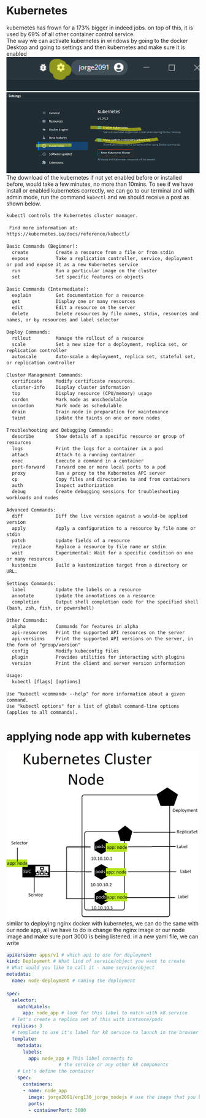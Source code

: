 # Kubernetes

kubernetes has frown for a 173% bigger in indeed jobs. on top of this, it is used by 69% of all other container control service. <br/>
The way we can activate kubernetes in windows by going to the docker Desktop and going to settings and then kubernetes and make sure it is enabled <br/>
<img src="./images/set.png" width="900"/>
<img src="./images/kube.png"/>
The download of the kubernetes if not yet enabled before or installed before, would take a few minutes, no more than 10mins.
To see if we have install or enabled kubernetes correctly, we can go to our terminal and with admin mode, run the command `kubectl` and we should receive a post as shown below.


```
kubectl controls the Kubernetes cluster manager.

 Find more information at: https://kubernetes.io/docs/reference/kubectl/

Basic Commands (Beginner):
  create          Create a resource from a file or from stdin
  expose          Take a replication controller, service, deployment or pod and expose it as a new Kubernetes service
  run             Run a particular image on the cluster
  set             Set specific features on objects

Basic Commands (Intermediate):
  explain         Get documentation for a resource
  get             Display one or many resources
  edit            Edit a resource on the server
  delete          Delete resources by file names, stdin, resources and names, or by resources and label selector

Deploy Commands:
  rollout         Manage the rollout of a resource
  scale           Set a new size for a deployment, replica set, or replication controller
  autoscale       Auto-scale a deployment, replica set, stateful set, or replication controller

Cluster Management Commands:
  certificate     Modify certificate resources.
  cluster-info    Display cluster information
  top             Display resource (CPU/memory) usage
  cordon          Mark node as unschedulable
  uncordon        Mark node as schedulable
  drain           Drain node in preparation for maintenance
  taint           Update the taints on one or more nodes

Troubleshooting and Debugging Commands:
  describe        Show details of a specific resource or group of resources
  logs            Print the logs for a container in a pod
  attach          Attach to a running container
  exec            Execute a command in a container
  port-forward    Forward one or more local ports to a pod
  proxy           Run a proxy to the Kubernetes API server
  cp              Copy files and directories to and from containers
  auth            Inspect authorization
  debug           Create debugging sessions for troubleshooting workloads and nodes

Advanced Commands:
  diff            Diff the live version against a would-be applied version
  apply           Apply a configuration to a resource by file name or stdin
  patch           Update fields of a resource
  replace         Replace a resource by file name or stdin
  wait            Experimental: Wait for a specific condition on one or many resources
  kustomize       Build a kustomization target from a directory or URL.

Settings Commands:
  label           Update the labels on a resource
  annotate        Update the annotations on a resource
  completion      Output shell completion code for the specified shell (bash, zsh, fish, or powershell)

Other Commands:
  alpha           Commands for features in alpha
  api-resources   Print the supported API resources on the server
  api-versions    Print the supported API versions on the server, in the form of "group/version"
  config          Modify kubeconfig files
  plugin          Provides utilities for interacting with plugins
  version         Print the client and server version information

Usage:
  kubectl [flags] [options]

Use "kubectl <command> --help" for more information about a given command.
Use "kubectl options" for a list of global command-line options (applies to all commands).

```

# applying node app with kubernetes

<img src="./images/node.png"/>
similar to deploying nginx docker with kubernetes, we can do the same with our node app, all we have to do is change the nginx image or our node image and make sure port 3000 is being listened.
in a new yaml file, we can write

```Yaml
apiVersion: apps/v1 # which api to use for deployment
kind: Deployment # What lind of service/object you want to create
# What would you like to call it - name service/object
metadata: 
  name: node-deployment # naming the deployment

spec: 
  selector:
    matchLabels:
      app: node_app # look for this label to match with k8 service
  # let's create a replica set of this with instance/pods
  replicas: 3
  # template to use it's label for k8 service to launch in the browser
  template:
    metadata:
      labels:
        app: node_app # This label connects to
                   # the service or any other k8 components
    # Let's define the container 
    spec:
      containers:
      - name: node_app
        image: jorge2091/eng130_jorge_nodejs # use the image that you built
        ports:
        - containerPort: 3000
```